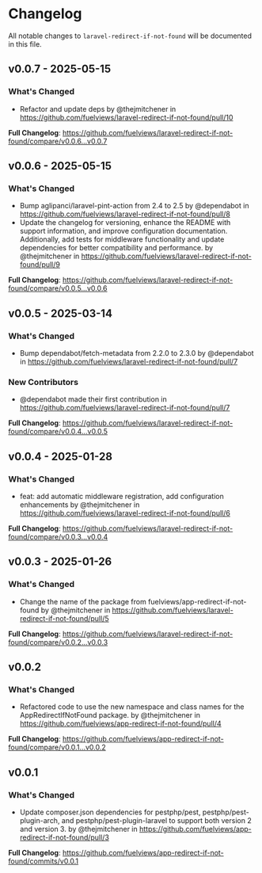 # Changelog

All notable changes to `laravel-redirect-if-not-found` will be documented in this file.

## v0.0.7 - 2025-05-15

### What's Changed

* Refactor and update deps by @thejmitchener in https://github.com/fuelviews/laravel-redirect-if-not-found/pull/10

**Full Changelog**: https://github.com/fuelviews/laravel-redirect-if-not-found/compare/v0.0.6...v0.0.7

## v0.0.6 - 2025-05-15

### What's Changed

* Bump aglipanci/laravel-pint-action from 2.4 to 2.5 by @dependabot in https://github.com/fuelviews/laravel-redirect-if-not-found/pull/8
* Update the changelog for versioning, enhance the README with support information, and improve configuration documentation. Additionally, add tests for middleware functionality and update dependencies for better compatibility and performance. by @thejmitchener in https://github.com/fuelviews/laravel-redirect-if-not-found/pull/9

**Full Changelog**: https://github.com/fuelviews/laravel-redirect-if-not-found/compare/v0.0.5...v0.0.6

## v0.0.5 - 2025-03-14

### What's Changed

* Bump dependabot/fetch-metadata from 2.2.0 to 2.3.0 by @dependabot in https://github.com/fuelviews/laravel-redirect-if-not-found/pull/7

### New Contributors

* @dependabot made their first contribution in https://github.com/fuelviews/laravel-redirect-if-not-found/pull/7

**Full Changelog**: https://github.com/fuelviews/laravel-redirect-if-not-found/compare/v0.0.4...v0.0.5

## v0.0.4 - 2025-01-28

### What's Changed

* feat: add automatic middleware registration, add configuration enhancements by @thejmitchener in https://github.com/fuelviews/laravel-redirect-if-not-found/pull/6

**Full Changelog**: https://github.com/fuelviews/laravel-redirect-if-not-found/compare/v0.0.3...v0.0.4

## v0.0.3 - 2025-01-26

### What's Changed

* Change the name of the package from fuelviews/app-redirect-if-not-found by @thejmitchener in https://github.com/fuelviews/laravel-redirect-if-not-found/pull/5

**Full Changelog**: https://github.com/fuelviews/laravel-redirect-if-not-found/compare/v0.0.2...v0.0.3

## v0.0.2

### What's Changed

* Refactored code to use the new namespace and class names for the AppRedirectIfNotFound package. by @thejmitchener in https://github.com/fuelviews/app-redirect-if-not-found/pull/4

**Full Changelog**: https://github.com/fuelviews/app-redirect-if-not-found/compare/v0.0.1...v0.0.2

## v0.0.1

### What's Changed

* Update composer.json dependencies for pestphp/pest, pestphp/pest-plugin-arch, and pestphp/pest-plugin-laravel to support both version 2 and version 3. by @thejmitchener in https://github.com/fuelviews/app-redirect-if-not-found/pull/3

**Full Changelog**: https://github.com/fuelviews/app-redirect-if-not-found/commits/v0.0.1

